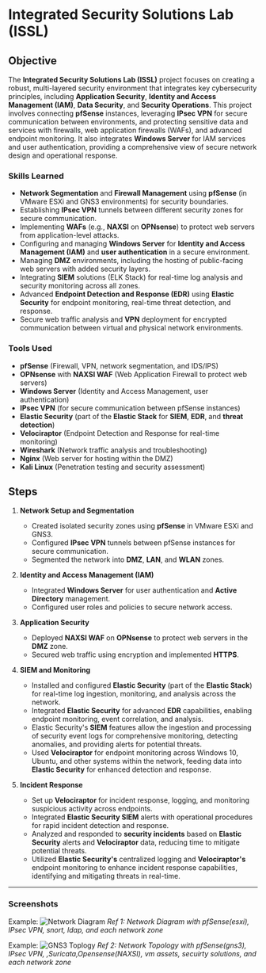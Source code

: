 # Integrated Security Solutions Lab (ISSL)

## Objective
The **Integrated Security Solutions Lab (ISSL)** project focuses on creating a robust, multi-layered security environment that integrates key cybersecurity principles, including **Application Security**, **Identity and Access Management (IAM)**, **Data Security**, and **Security Operations**. This project involves connecting **pfSense** instances, leveraging **IPsec VPN** for secure communication between environments, and protecting sensitive data and services with firewalls, web application firewalls (WAFs), and advanced endpoint monitoring. It also integrates **Windows Server** for IAM services and user authentication, providing a comprehensive view of secure network design and operational response.

### Skills Learned
- **Network Segmentation** and **Firewall Management** using **pfSense** (in VMware ESXi and GNS3 environments) for security boundaries.
- Establishing **IPsec VPN** tunnels between different security zones for secure communication.
- Implementing **WAFs** (e.g., **NAXSI** on **OPNsense**) to protect web servers from application-level attacks.
- Configuring and managing **Windows Server** for **Identity and Access Management (IAM)** and **user authentication** in a secure environment.
- Managing **DMZ** environments, including the hosting of public-facing web servers with added security layers.
- Integrating **SIEM** solutions (ELK Stack) for real-time log analysis and security monitoring across all zones.
- Advanced **Endpoint Detection and Response (EDR)** using **Elastic Security** for endpoint monitoring, real-time threat detection, and response.
- Secure web traffic analysis and **VPN** deployment for encrypted communication between virtual and physical network environments.

### Tools Used
- **pfSense** (Firewall, VPN, network segmentation, and IDS/IPS)
- **OPNsense** with **NAXSI WAF** (Web Application Firewall to protect web servers)
- **Windows Server** (Identity and Access Management, user authentication)
- **IPsec VPN** (for secure communication between pfSense instances)
- **Elastic Security** (part of the **Elastic Stack** for **SIEM**, **EDR**, and **threat detection**)
- **Velociraptor** (Endpoint Detection and Response for real-time monitoring)
- **Wireshark** (Network traffic analysis and troubleshooting)
- **Nginx** (Web server for hosting within the DMZ)
- **Kali Linux** (Penetration testing and security assessment)

## Steps

1. **Network Setup and Segmentation**
   - Created isolated security zones using **pfSense** in VMware ESXi and GNS3.
   - Configured **IPsec VPN** tunnels between pfSense instances for secure communication.
   - Segmented the network into **DMZ**, **LAN**, and **WLAN** zones.

2. **Identity and Access Management (IAM)**
   - Integrated **Windows Server** for user authentication and **Active Directory** management.
   - Configured user roles and policies to secure network access.

3. **Application Security**
   - Deployed **NAXSI WAF** on **OPNsense** to protect web servers in the **DMZ** zone.
   - Secured web traffic using encryption and implemented **HTTPS**.

4. **SIEM and Monitoring**
   - Installed and configured **Elastic Security** (part of the **Elastic Stack**) for real-time log ingestion, monitoring, and analysis across the network.
   - Integrated **Elastic Security** for advanced **EDR** capabilities, enabling endpoint monitoring, event correlation, and analysis.
   - Elastic Security's **SIEM** features allow the ingestion and processing of security event logs for comprehensive monitoring, detecting anomalies, and providing alerts for potential threats.
   - Used **Velociraptor** for endpoint monitoring across Windows 10, Ubuntu, and other systems within the network, feeding data into **Elastic Security** for enhanced detection and response.

5. **Incident Response**
   - Set up **Velociraptor** for incident response, logging, and monitoring suspicious activity across endpoints.
   - Integrated **Elastic Security SIEM** alerts with operational procedures for rapid incident detection and response.
   - Analyzed and responded to **security incidents** based on **Elastic Security** alerts and **Velociraptor** data, reducing time to mitigate potential threats.
   - Utilized **Elastic Security's** centralized logging and **Velociraptor's** endpoint monitoring to enhance incident response capabilities, identifying and mitigating threats in real-time.

---

### Screenshots

Example:
![Network Diagram](https://github-production-user-asset-6210df.s3.amazonaws.com/67530243/386005207-e2e98da9-c299-46f5-800b-01e87ea20562.png?X-Amz-Algorithm=AWS4-HMAC-SHA256&X-Amz-Credential=AKIAVCODYLSA53PQK4ZA%2F20241114%2Fus-east-1%2Fs3%2Faws4_request&X-Amz-Date=20241114T014203Z&X-Amz-Expires=300&X-Amz-Signature=222117c1b6c29af71ef43542a0090550d3dce38d2597c368e24c707f2c734197&X-Amz-SignedHeaders=host)
*Ref 1: Network Diagram with pfSense(esxi), IPsec VPN, snort, ldap, and each network zone*

Example:
![GNS3 Toplogy](https://github-production-user-asset-6210df.s3.amazonaws.com/67530243/386007949-b5722559-9b51-480f-b17d-3de3309eda3a.png?X-Amz-Algorithm=AWS4-HMAC-SHA256&X-Amz-Credential=AKIAVCODYLSA53PQK4ZA%2F20241114%2Fus-east-1%2Fs3%2Faws4_request&X-Amz-Date=20241114T014723Z&X-Amz-Expires=300&X-Amz-Signature=5a8737f90b50df430ff0322dd2cb367c3bde09893da4bd5128febaf908ff12d7&X-Amz-SignedHeaders=host)
*Ref 2: Network Topology with pfSense(gns3), IPsec VPN, ,Suricata,Opensense(NAXSI), vm assets, secuirty solutions, and each network zone*
